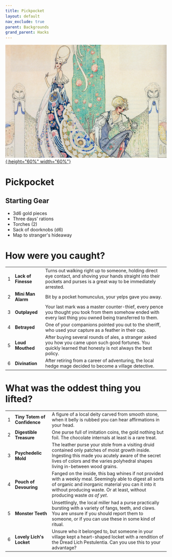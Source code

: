 ```yaml
---
title: Pickpocket
layout: default
nav_exclude: true
parent: Backgrounds
grand_parent: Hacks
---
```


[![Alt text](/img/backgrounds/pickpocket.jpg "East of the Sun and West of the Moon, illustrated by Kay Nielsen"){:height="60%" width="60%"}](/img/backgrounds/pickpocket.jpg)

# Pickpocket

## Starting Gear

- 3d6 gold pieces
- Three days’ rations
- Torches (2)
- Sack of doorknobs (d6)
- Map to stranger's hideaway

# How were you caught?

|      |                     |                                                              |
| ---- | ------------------- | ------------------------------------------------------------ |
| 1    | **Lack of Finesse** | Turns out walking right up to someone, holding direct eye contact, and shoving your hands straight into their pockets and purses is a great way to be immediately arrested. |
| 2    | **Mini Man Alarm**  | Bit by a pocket homunculus, your yelps gave you away.        |
| 3    | **Outplayed**       | Your last mark was a master counter-thief, every pence you thought you took from them somehow ended with every last thing you owned being transferred to them. |
| 4    | **Betrayed**        | One of your companions pointed you out to the sheriff, who used your capture as a feather in their cap. |
| 5    | **Loud Mouthed**    | After buying several rounds of ales, a stranger asked you how you came upon such good fortunes. You quickly learned that honesty is not always the best policy. |
| 6    | **Divination**      | After retiring from a career of adventuring, the local hedge mage decided to become a village detective. |

# What was the oddest thing you lifted?

|      |                              |                                                              |
| ---- | ---------------------------- | ------------------------------------------------------------ |
| 1    | **Tiny Totem of Confidence** | A figure of a local deity carved from smooth stone, when it belly is rubbed you can hear affirmations in your head. |
| 2    | **Digestible Treasure**      | One purse full of imitation coins, the gold nothing but foil. The chocolate internals at least is a rare treat. |
| 3    | **Psychedelic Mold**         | The leather purse your stole from a visiting druid contained only patches of moist growth inside. Ingesting this made you acutely aware of the secret lives of colors and the varies polyhedral shapes living in-between wood grains. |
| 4    | **Pouch of Devouring**       | Fanged on the inside, this bag whines if not provided with a weekly meal. Seemingly able to digest all sorts of organic and inorganic material you can it into it without producing waste. Or at least, without producing waste _as of yet_. |
| 5    | **Monster Teeth**            | Unsettlingly, the local miller had a purse practically bursting with a variety of fangs, teeth, and claws. You are unsure if you should report them to someone, or if you can use these in some kind of ritual. |
| 6    | **Lovely Lich's Locket**     | Unsure who it belonged to, but someone in your village kept a heart-shaped locket with a rendition of the Dread Lich Pestulentia. Can you use this to your advantage? |
